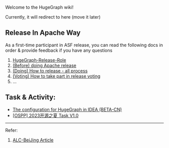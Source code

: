 Welcome to the HugeGraph wiki!

Currently, it will redirect to here (move it later)

## Release In Apache Way 

As a first-time participant in ASF release, you can read the following docs in order & provide feedback if you have any questions

1. [HugeGraph-Release-Role](https://github.com/apache/incubator-hugegraph-toolchain/wiki)
2. [(Before) doing Apache release](https://github.com/apache/incubator-hugegraph/wiki/Apache-%E5%8F%91%E7%89%88%E6%B3%A8%E6%84%8F%E4%BA%8B%E9%A1%B9)
3. [(Doing) How to release - all process](https://github.com/apache/incubator-hugegraph-toolchain/wiki/HugeGraph-Release-V1.2)
4. [(Voting) How to take part in release voting](https://github.com/apache/incubator-hugegraph-toolchain/wiki/%E5%8F%91%E7%89%88%E6%8A%95%E7%A5%A8%E7%9B%B8%E5%85%B3)
5. ...


## Task & Activity:

- [The configuration for HugeGraph in IDEA (BETA-CN)](https://github.com/apache/incubator-hugegraph/wiki/The-configuration-for-HugeGraph-in-IDEA-(BETA))
- [[OSPP] 2023开源之夏 Task V1.0](https://github.com/apache/incubator-hugegraph/wiki/%5BOSPP%5D-%E5%BC%80%E6%BA%90%E4%B9%8B%E5%A4%8F-proposal)


---

Refer:
1. [ALC-BeiJing Article](https://alc-beijing.github.io/alc-site/post/apache-policy/asf-release-notes/)